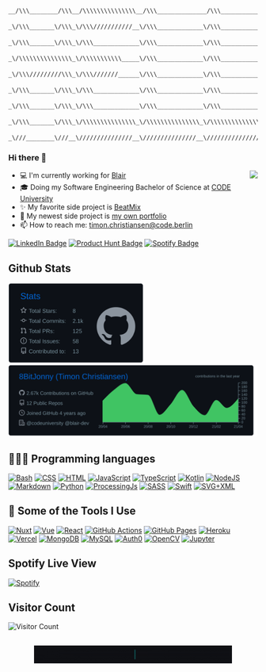 ```

__/\\\________/\\\__/\\\\\\\\\\\\\\\__/\\\______________/\\\___________________/\\\\\______        
 _\/\\\_______\/\\\_\/\\\///////////__\/\\\_____________\/\\\_________________/\\\///\\\____       
  _\/\\\_______\/\\\_\/\\\_____________\/\\\_____________\/\\\_______________/\\\/__\///\\\__      
   _\/\\\\\\\\\\\\\\\_\/\\\\\\\\\\\_____\/\\\_____________\/\\\______________/\\\______\//\\\_     
    _\/\\\/////////\\\_\/\\\///////______\/\\\_____________\/\\\_____________\/\\\_______\/\\\_    
     _\/\\\_______\/\\\_\/\\\_____________\/\\\_____________\/\\\_____________\//\\\______/\\\__   
      _\/\\\_______\/\\\_\/\\\_____________\/\\\_____________\/\\\______________\///\\\__/\\\____  
       _\/\\\_______\/\\\_\/\\\\\\\\\\\\\\\_\/\\\\\\\\\\\\\\\_\/\\\\\\\\\\\\\\\____\///\\\\\/_____ 
        _\///________\///__\///////////////__\///////////////__\///////////////_______\/////_______

```

### Hi there 👋

<img align="right" src="https://media1.giphy.com/media/13HgwGsXF0aiGY/giphy.gif" />
<ul>
  <li> 💻 I'm currently working for <a href="https://joinblair.com">Blair</a> </li>
  <li> 🎓 Doing my Software Engineering Bachelor of Science at <a href="https://code.berlin">CODE University</a> </li>
  <li> ✨ My favorite side project is <a href="https://github.com/8BitJonny/BeatMix">BeatMix</a> </li>
  <li> 🔭 My newest side project is <a href="https://timon.codes">my own portfolio</a> </li>
  <li> 📫 How to reach me: <a href="mailto: timon.christiansen@code.berlin">timon.christiansen@code.berlin</a> </li>
</li>
</ul>
<p><a href="https://www.linkedin.com/in/timonchristiansen/"><img src="https://img.shields.io/badge/-@timonchristiansen-0077B5?style=flat-square&amp;labelColor=0077B5&amp;logo=LinkedIn&amp;link=https://www.linkedin.com/in/timonchristiansen/" alt="LinkedIn Badge"></a>
<a href="https://www.producthunt.com/@timon_christiansen/made"><img src="https://img.shields.io/badge/-@timonchristiansen-da552f?style=flat-square&amp;labelColor=fff&amp;logo=Product-Hunt&amp;link=https://www.producthunt.com/@timon_christiansen/made" alt="Product Hunt Badge"></a>
<a href="https://open.spotify.com/user/1164145877"><img src="https://img.shields.io/badge/-@Timon%20Christiansen-1ED760?style=flat-square&amp;labelColor=fff&amp;logo=Spotify&amp;link=https://open.spotify.com/user/1164145877" alt="Spotify Badge"></a></p>

## Github Stats

<img width="276" src="https://raw.githubusercontent.com/8BitJonny/8BitJonny/master/profile-summary-card-output/github_dark/3-stats.svg"> <img width="570" src="https://raw.githubusercontent.com/8BitJonny/8BitJonny/master/profile-summary-card-output/github_dark/0-profile-details.svg">

<h2>👨🏻‍💻 Programming languages</h2>
<p align="left">
    <a href="https://github.com/search?q=user%3ADenverCoder1+is%3Arepo+language%3Abash"><img alt="Bash" src="https://img.shields.io/badge/Bash%20-%23121011.svg?logo=gnu-bash&logoColor=white"></a>
    <a href="https://github.com/search?q=user%3ADenverCoder1+is%3Arepo+language%3Acss"><img alt="CSS" src="https://img.shields.io/badge/CSS%20-%231572B6.svg?logo=css3&logoColor=white"></a>
    <a href="https://github.com/search?q=user%3ADenverCoder1+is%3Arepo+language%3Ahtml"><img alt="HTML" src="https://img.shields.io/badge/HTML%20-%23E34F26.svg?logo=html5&logoColor=white"></a>
    <a href="https://github.com/search?q=user%3ADenverCoder1+is%3Arepo+language%3Ajavascript"><img alt="JavaScript" src="https://img.shields.io/badge/JavaScript%20-%23F7DF1E.svg?logo=javascript&logoColor=black"></a>
     <a href="https://github.com/search?q=user%3ADenverCoder1+is%3Arepo+language%3AtypeScript"><img alt="TypeScript" src="https://img.shields.io/badge/TypeScript%20-%23007ACC.svg?logo=typescript&logoColor=white"></a>
    <a href="https://github.com/search?q=user%3ADenverCoder1+is%3Arepo+language%3Akotlin"><img alt="Kotlin" src="https://img.shields.io/badge/Kotlin-%230095D5.svg?logo=Kotlin&logoColor=white"></a>
    <a href="https://github.com/search?q=user%3ADenverCoder1+is%3Arepo+language%3Ajavascript"><img alt="NodeJS" src="https://img.shields.io/badge/Node.js%20-%2343853D.svg?logo=node.js&logoColor=white"></a>
    <a href="https://github.com/search?q=user%3ADenverCoder1+is%3Arepo+language%3Amarkdown"><img alt="Markdown" src="https://img.shields.io/badge/Markdown-%23000000.svg?logo=markdown&logoColor=white"></a>
    <a href="https://github.com/search?q=user%3ADenverCoder1+is%3Arepo+language%3Apython"><img alt="Python" src="https://img.shields.io/badge/Python%20-%2314354C.svg?logo=python&logoColor=white"></a>
    <a href="https://github.com/search?q=user%3ADenverCoder1+is%3Arepo+language%3Ajavascript"><img alt="ProcessingJs" src="https://img.shields.io/badge/Processing%20-%23121011.svg?logo=p5.js&logoColor=white"></a>
    <a href="https://github.com/search?q=user%3ADenverCoder1+is%3Arepo+language%3Asass"><img alt="SASS" src="https://img.shields.io/badge/Sass%20-hotpink.svg?logo=SASS&logoColor=white"></a>
     <a href="https://github.com/search?q=user%3ADenverCoder1+is%3Arepo+language%3Aswift"><img alt="Swift" src="https://img.shields.io/badge/Swift%20-%23DE5D43.svg?logo=swift&logoColor=white"></a>
    <a href="https://github.com/search?q=user%3ADenverCoder1+is%3Arepo+language%3Asvg"><img alt="SVG+XML" src="https://img.shields.io/badge/SVG%2BXML%20-%23e0982c.svg?logo=svg&logoColor=white"></a>
</p>

<h2>🚀 Some of the Tools I Use</h2>
<p align="left">
<a href="#"><img alt="Nuxt" src="https://img.shields.io/badge/Nuxt%20-%232F4931.svg?logo=nuxt.js&logoColor=%2361DAFB"></a>
<a href="#"><img alt="Vue" src="https://img.shields.io/badge/Vue%20-%2335495E.svg?logo=vue.js&logoColor=%2361DAFB"></a>
<a href="#"><img alt="React" src="https://img.shields.io/badge/React%20-%2320232a.svg?logo=react&logoColor=%2361DAFB"></a>
<a href="#"><img alt="GitHub Actions"src="https://img.shields.io/badge/GitHub%20Actions-%232671E5.svg?logo=github%20actions&logoColor=white"></a>
<a href="#"><img alt="GitHub Pages" src="https://img.shields.io/badge/GitHub%20Pages-%23327FC7.svg?logo=github&logoColor=white"></a>
<a href="#"><img alt="Heroku" src="https://img.shields.io/badge/Heroku%20-%23430098.svg?logo=heroku&logoColor=white"></a>
<a href="#"><img alt="Vercel" src="https://img.shields.io/badge/Vercel%20-%23000000.svg?logo=vercel&logoColor=white"></a>
<a href="#"><img alt="MongoDB" src ="https://img.shields.io/badge/MongoDB-%234ea94b.svg?logo=mongodb&logoColor=white"></a>
<a href="#"><img alt="MySQL" src="https://img.shields.io/badge/MySQL-%2300f.svg?logo=mysql&logoColor=white"></a>
<a href="#"><img alt="Auth0" src="https://img.shields.io/badge/Auth0%20-%23EB5424.svg?logo=auth0&logoColor=white"></a>
<a href="#"><img alt="OpenCV" src="https://img.shields.io/badge/OpenCV%20-%230101F7.svg?logo=opencv&logoColor=white"></a>
<a href="#"><img alt="Jupyter" src="https://img.shields.io/badge/Jupyter%20-%23E34F26.svg?logo=jupyter&logoColor=white"></a>
</p>

## Spotify Live View
[![Spotify](https://github-spotify-live.vercel.app/api/spotify)](https://open.spotify.com/user/1164145877)

## Visitor Count
![Visitor Count](https://profile-counter.glitch.me/8BitJonny/count.svg)

##

<p align="center">
<img src="https://raw.githubusercontent.com/8BitJonny/8BitJonny/master/page_is_best_viewed_dark.gif?raw=true"  width="400"/>
</p>

